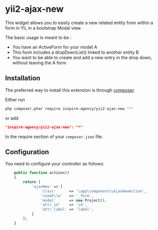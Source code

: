 yii2-ajax-new
=============

This widget allows you to easily create a new related entity from within a form in Yii, in a bootstrap Modal view.

The basic usage is meant to be :
  - You have an ActiveForm for your model A
  - This form includes a dropDownList() linked to another entity B
  - You want to be able to create and add a new entry in the drop down, without leaving the A form


Installation
------------

The preferred way to install this extension is through [composer](http://getcomposer.org/download/).

Either run

```sh
php composer.phar require inspire-agency/yii2-ajax-new "*"
```

or add

```json
"inspire-agency/yii2-ajax-new": "*"
```

to the require section of your `composer.json` file.


Configuration
-------------

You need to configure your controller as follows:
```php
    public function actions()
    {
        return [
            'ajaxNew' => [
                'class'      => '\app\components\AjaxNewAction',
                'viewFile'   => '_form',
                'model'      => new Project(),
                'attr_id'    => 'id',
                'attr_label' => 'label',
            ]
        ];
    }
```


